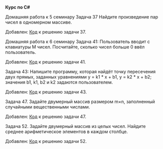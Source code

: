 
**Курс по С#**

Домашняя работа к 5 семинару
Задача 37 Найдите произведение пар чисел в одномерном массиве. 

Добавлен:   [Код](qwerty2/Program.cs) к решению задачи 37.

Домашняя работа к 6 семинару
Задача 41: Пользователь вводит с клавиатуры M чисел. Посчитайте, сколько чисел больше 0 ввёл пользователь.

Добавлен:   [Код](qwerty4/Program.cs) к решению задачи 41.

Задача 43: Напишите программу, которая найдёт точку пересечения двух прямых, заданных уравнениями y = k1 * x + b1, y = k2 * x + b2; значения b1, k1, b2 и k2 задаются пользователем.

Добавлен:   [Код](qwerty5/Program.cs) к решению задачи 43.

Задача 47. Задайте двумерный массив размером m×n, заполненный случайными вещественными числами.

Добавлен:   [Код](qwerty8/Program.cs) к решению задачи 47.


Задача 52. Задайте двумерный массив из целых чисел. Найдите среднее арифметическое элементов в каждом столбце.

Добавлен:   [Код](qwerty10/Program.cs) к решению задачи 52.